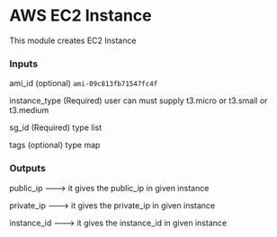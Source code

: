 # AWS EC2 Instance

This module creates EC2 Instance

### Inputs

ami_id (optional) `````ami-09c813fb71547fc4f`````

instance_type (Required) user can must supply t3.micro or t3.small or t3.medium

sg_id (Required) type list

tags (optional) type map

### Outputs

public_ip ---> it gives the public_ip in given instance

private_ip ---> it gives the private_ip in given instance

instance_id ---> it gives the instance_id in given instance
